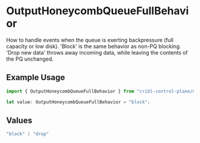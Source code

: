 # OutputHoneycombQueueFullBehavior

How to handle events when the queue is exerting backpressure (full capacity or low disk). 'Block' is the same behavior as non-PQ blocking. 'Drop new data' throws away incoming data, while leaving the contents of the PQ unchanged.

## Example Usage

```typescript
import { OutputHoneycombQueueFullBehavior } from "cribl-control-plane/models";

let value: OutputHoneycombQueueFullBehavior = "block";
```

## Values

```typescript
"block" | "drop"
```